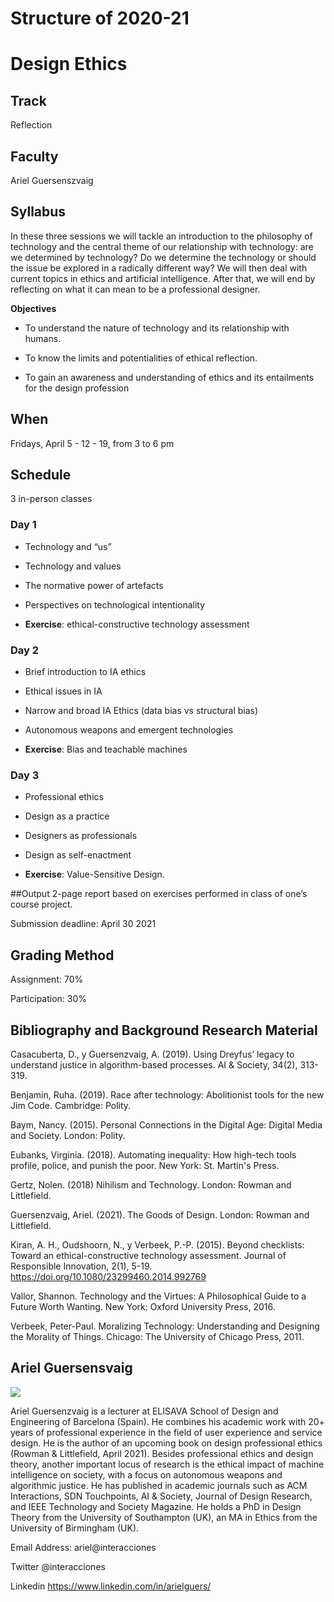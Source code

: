 Structure of 2020-21
======================

# Design Ethics


## Track
Reflection

## Faculty
Ariel Guersenszvaig

## Syllabus

In these three sessions we will tackle an introduction to the philosophy of technology and the central theme of our relationship with technology: are we determined by technology? Do we determine the technology or should the issue be explored in a radically different way? We will then deal with current topics in ethics and artificial intelligence. After that, we will end by reflecting on what it can mean to be a professional designer.


**Objectives**

- To understand the nature of technology and its relationship with humans.

- To know the limits and potentialities of ethical reflection.

- To gain an awareness and understanding of ethics and its entailments for the design profession

## When  
Fridays, April 5 - 12 - 19, from 3 to 6 pm

## Schedule

3 in-person classes

### Day 1

- Technology and “us”

- Technology and values

- The normative power of artefacts

- Perspectives on technological intentionality

- **Exercise**: ethical-constructive technology assessment

### Day 2

- Brief introduction to IA ethics

- Ethical issues in IA

- Narrow and broad IA Ethics (data bias vs structural bias)

- Autonomous weapons and emergent technologies

- **Exercise**: Bias and teachable machines

### Day 3

- Professional ethics

- Design as a practice

- Designers as professionals

- Design as self-enactment

- **Exercise**: Value-Sensitive Design.

##Output
2-page report based on exercises performed in class of one’s course project.

Submission deadline: April 30 2021

## Grading Method
Assignment: 70%

Participation: 30%


## Bibliography and Background Research Material

Casacuberta, D., y Guersenzvaig, A. (2019). Using Dreyfus’ legacy to understand justice in algorithm-based processes. AI & Society, 34(2), 313-319.

Benjamin, Ruha. (2019). Race after technology: Abolitionist tools for the new Jim Code. Cambridge: Polity.

Baym, Nancy. (2015). Personal Connections in the Digital Age: Digital Media and Society. London: Polity.

Eubanks, Virginia. (2018). Automating inequality: How high-tech tools profile, police, and punish the poor. New York: St. Martin's Press.

Gertz, Nolen. (2018) Nihilism and Technology. London: Rowman and Littlefield.

Guersenzvaig, Ariel. (2021). The Goods of Design. London: Rowman and Littlefield.

Kiran, A. H., Oudshoorn, N., y Verbeek, P.-P. (2015). Beyond checklists: Toward an ethical-constructive technology assessment. Journal of Responsible Innovation, 2(1), 5-19. https://doi.org/10.1080/23299460.2014.992769

Vallor, Shannon. Technology and the Virtues: A Philosophical Guide to a Future Worth Wanting. New York: Oxford University Press, 2016.

Verbeek, Peter-Paul. Moralizing Technology: Understanding and Designing the Morality of Things. Chicago: The University of Chicago Press, 2011.

## Ariel Guersensvaig

![](../../../../assets/images/faculty_photos/ariel_guersensvaig.jpg)

Ariel Guersenzvaig is a lecturer at ELISAVA School of Design and Engineering of Barcelona (Spain). He combines his academic work with 20+ years of professional experience in the field of user experience and service design. He is the author of an upcoming book on design professional ethics (Rowman & Littlefield, April 2021). Besides professional ethics and design theory, another important locus of research is the ethical impact of machine intelligence on society, with a focus on autonomous weapons and algorithmic justice. He has published in academic journals such as ACM Interactions, SDN Touchpoints, AI & Society, Journal of Design Research, and IEEE Technology and Society Magazine. He holds a PhD in Design Theory from the University of Southampton (UK), an MA in Ethics from the University of Birmingham (UK).

Email Address: ariel@interacciones

Twitter @interacciones

Linkedin https://www.linkedin.com/in/arielguers/
